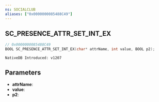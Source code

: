 ```yaml
---
ns: SOCIALCLUB
aliases: ["0x0000000085488C49"]
---
```

## SC_PRESENCE_ATTR_SET_INT_EX

```c
// 0x0000000085488C49
BOOL SC_PRESENCE_ATTR_SET_INT_EX(char* attrName, int value, BOOL p2);
```

```
NativeDB Introduced: v1207
```

## Parameters
* **attrName**:
* **value**:
* **p2**:
